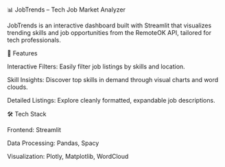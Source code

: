 📊 JobTrends – Tech Job Market Analyzer

JobTrends is an interactive dashboard built with Streamlit that visualizes trending skills and job opportunities from the RemoteOK API, tailored for tech professionals.

🚀 Features

Interactive Filters: Easily filter job listings by skills and location.

Skill Insights: Discover top skills in demand through visual charts and word clouds.

Detailed Listings: Explore cleanly formatted, expandable job descriptions.

🛠️ Tech Stack

Frontend: Streamlit

Data Processing: Pandas, Spacy

Visualization: Plotly, Matplotlib, WordCloud
